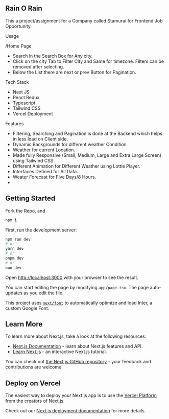 
## Rain O Rain
This a project/assignment for a Company called Stamurai for Frontend Job Opportunity.

Usage

/Home Page
- Search in the Search Box for Any city.
- Click on the city Tab to Filter City and Same for timezone. Filters can be removed after selecting.
- Below the List there are next or prev Button for Pagination.


Tech Stack
- Next JS
- React Redux
- Typescript
- Tailwind CSS
- Vercel Deployment

Features 
- Filtering, Searching and Pagination is done at the Backend which helps in less load on Client side.
- Dynamic Backgrounds for different weather Condition.
- Weather for current Location.
- Made fully Responsive (Small, Medium, Large and Extra Large Screen) using Tailwind CSS.
- Different Animation for Different Weather using Lottie Player.
- Interfaces Defined for All Data.
- Weater Forecast for Five Days/8 Hours.
- 
## Getting Started

Fork the Repo, and 
```bash
npm i
```



First, run the development server:

```bash
npm run dev
# or
yarn dev
# or
pnpm dev
# or
bun dev
```

Open [http://localhost:3000](http://localhost:3000) with your browser to see the result.

You can start editing the page by modifying `app/page.tsx`. The page auto-updates as you edit the file.

This project uses [`next/font`](https://nextjs.org/docs/basic-features/font-optimization) to automatically optimize and load Inter, a custom Google Font.

## Learn More

To learn more about Next.js, take a look at the following resources:

- [Next.js Documentation](https://nextjs.org/docs) - learn about Next.js features and API.
- [Learn Next.js](https://nextjs.org/learn) - an interactive Next.js tutorial.

You can check out [the Next.js GitHub repository](https://github.com/vercel/next.js/) - your feedback and contributions are welcome!

## Deploy on Vercel

The easiest way to deploy your Next.js app is to use the [Vercel Platform](https://vercel.com/new?utm_medium=default-template&filter=next.js&utm_source=create-next-app&utm_campaign=create-next-app-readme) from the creators of Next.js.

Check out our [Next.js deployment documentation](https://nextjs.org/docs/deployment) for more details.
